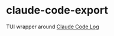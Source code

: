 # claude-code-export

TUI wrapper around [Claude Code Log](https://github.com/daaain/claude-code-log)

